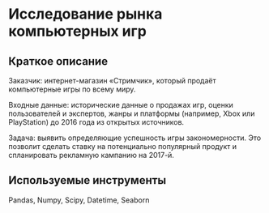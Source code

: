 # Исследование рынка компьютерных игр

## Краткое описание 

Заказчик: интернет-магазин «Стримчик», который продаёт компьютерные игры по всему миру.

Входные данные: исторические данные о продажах игр, оценки пользователей и экспертов, жанры и платформы (например, Xbox или PlayStation) до 2016 года из открытых источников.

Задача: выявить определяющие успешность игры закономерности. Это позволит сделать ставку на потенциально популярный продукт и спланировать рекламную кампанию на 2017-й.


## Используемые инструменты

Pandas, Numpy, Scipy, Datetime, Seaborn
